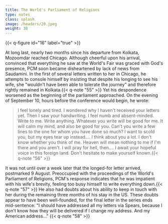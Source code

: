 ```yaml
---
title: The World's Parliament of Religions
type: notes
class: splash
image: /headers/20.jpeg
weight: 30
---
```


{{< q-figure id="16" label="true" >}}

At long last, nearly two months since his departure from Kolkata,
Mozoomdar reached Chicago. Although cheerful upon his arrival, convinced
that everything he saw at the World's Fair was graced with God's
presence, PCM soon became disheartened by lack of news from Saudamini.
In the first of several letters written to her in Chicago, he attempts
to console himself by insisting that despite his longing to see his
wife, she "wouldn't have been able to tolerate the journey" and
therefore rightly remained in Kolkata.{{< q-note "55" >}} Yet his despondence worsened
as the beginning of the parliament approached. On the evening of
September 10, hours before the conference would begin, he wrote:

> I feel lonely and tired. I wondered why I haven't received your letters
yet. Then I saw your handwriting. I feel numb and absent-minded. Write
to me. Write anything. Whatever you write will be good for me. It will
calm my mind, and also be good for you. Can't you write a few lines to
the one for whom you have done so much? I want to scold you, but my eyes
tear up instead.... I think about you a lot. I don't know whether you
think of me. Heaven will mean nothing to me if I'm there and you aren't.
I will pray for hell, then.... I await your hopeful voice in this
foreign land. Don't hesitate to make yourself known.{{< q-note "56" >}}

It was not until over a week later that the longed-for letter arrived,
postmarked 9 August. Preoccupied with the proceedings of the World's
Parliament of Religions, PCM's response indicates that he was impatient
with his wife's brevity, feeling too busy himself to write everything
down.{{< q-note "57" >}} He also had doubts about his ability to keep in touch with
her during the remaining three months of his stay in the US. These
doubts appear to have been well-founded, for the final letter in the
series ends mid-sentence: "I should have addressed all my letters via
Spears, because I don't know how they will be delivered if I change my
address. And my American address..." {{< q-note "58" >}}
